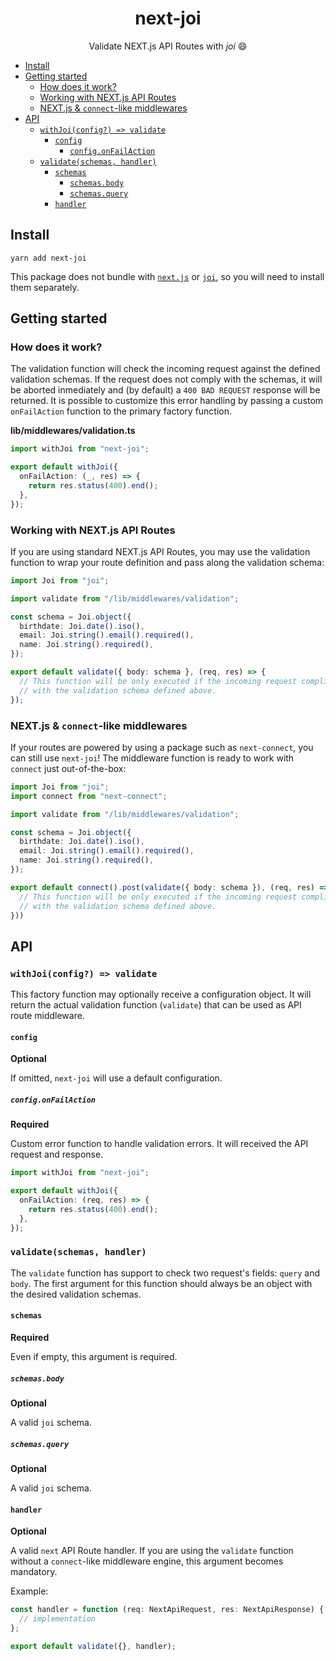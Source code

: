 <h1 align="center">
  next-joi
</h1>

<p align="center">
  Validate NEXT.js API Routes with <em>joi</em> 😄
</p>

- [Install](#install)
- [Getting started](#getting-started)
  - [How does it work?](#how-does-it-work)
  - [Working with NEXT.js API Routes](#working-with-nextjs-api-routes)
  - [NEXT.js & `connect`-like middlewares](#nextjs--connect-like-middlewares)
- [API](#api)
  - [`withJoi(config?) => validate`](#withjoiconfig--validate)
    - [`config`](#config)
      - [`config.onFailAction`](#configonfailaction)
  - [`validate(schemas, handler)`](#validateschemas-handler)
    - [`schemas`](#schemas)
      - [`schemas.body`](#schemasbody)
      - [`schemas.query`](#schemasquery)
    - [`handler`](#handler)

## Install

```
yarn add next-joi
```

This package does not bundle with [`next.js`](https://github.com/vercel/next.js) or [`joi`](https://github.com/sideway/joi), so you will need to install them separately.

## Getting started

### How does it work?

The validation function will check the incoming request against the defined validation schemas. If the request does not comply with the schemas, it will be aborted inmediately and (by default) a `400 BAD REQUEST` response will be returned. It is possible to customize this error handling by passing a custom `onFailAction` function to the primary factory function.

**lib/middlewares/validation.ts**

```ts
import withJoi from "next-joi";

export default withJoi({
  onFailAction: (_, res) => {
    return res.status(400).end();
  },
});
```

### Working with NEXT.js API Routes

If you are using standard NEXT.js API Routes, you may use the validation function to wrap your route definition and pass
along the validation schema:

```ts
import Joi from "joi";

import validate from "/lib/middlewares/validation";

const schema = Joi.object({
  birthdate: Joi.date().iso(),
  email: Joi.string().email().required(),
  name: Joi.string().required(),
});

export default validate({ body: schema }, (req, res) => {
  // This function will be only executed if the incoming request complies
  // with the validation schema defined above.
});
```

### NEXT.js & `connect`-like middlewares

If your routes are powered by using a package such as `next-connect`, you can still use `next-joi`!
The middleware function is ready to work with `connect` just out-of-the-box:

```ts
import Joi from "joi";
import connect from "next-connect";

import validate from "/lib/middlewares/validation";

const schema = Joi.object({
  birthdate: Joi.date().iso(),
  email: Joi.string().email().required(),
  name: Joi.string().required(),
});

export default connect().post(validate({ body: schema }), (req, res) => {
  // This function will be only executed if the incoming request complies
  // with the validation schema defined above.
}))
```

## API

### `withJoi(config?) => validate`

This factory function may optionally receive a configuration object. It will return the actual validation function (`validate`) that can be used as API route middleware.

#### `config`

**Optional**

If omitted, `next-joi` will use a default configuration.

##### `config.onFailAction`

**Required**

Custom error function to handle validation errors. It will received the API request and response.

```ts
import withJoi from "next-joi";

export default withJoi({
  onFailAction: (req, res) => {
    return res.status(400).end();
  },
});
```

### `validate(schemas, handler)`

The `validate` function has support to check two request's fields: `query` and `body`. The first argument for this function should always be an object with the desired validation schemas.

#### `schemas`

**Required**

Even if empty, this argument is required.

##### `schemas.body`

**Optional**

A valid `joi` schema.

##### `schemas.query`

**Optional**

A valid `joi` schema.

#### `handler`

**Optional**

A valid `next` API Route handler. If you are using the `validate` function without a `connect`-like middleware engine, this argument becomes mandatory.

Example:

```ts
const handler = function (req: NextApiRequest, res: NextApiResponse) {
  // implementation
};

export default validate({}, handler);
```
